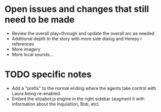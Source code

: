 # Open issues and changes that still need to be made

- Review the overall play=through and update the overall arc as needed
- Additional depth to the story with more side dialog and Heresy I references
- More imagery
- More local sounds...


# TODO specific notes
- Add a "prefix" to the normal ending where the agents take control with Laura being re-enabled.
- Embed the elizabot.js engine in the right sidebar (augment it with information about the Inquisition, Bob, etc)
